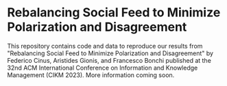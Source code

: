 # Rebalancing Social Feed to Minimize Polarization and Disagreement
This repository contains code and data to reproduce our results from "Rebalancing Social Feed to Minimize Polarization and Disagreement" by Federico Cinus, Aristides Gionis, and Francesco Bonchi published at the 32nd ACM International Conference on Information and Knowledge Management (CIKM 2023).
More information coming soon.
